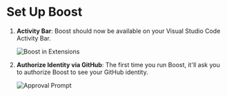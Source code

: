 # Set Up Boost

1. **Activity Bar**: Boost should now be available on your Visual Studio Code Activity Bar.

   ![Boost in Extensions](https://polyverse.com/cdn/shop/files/Screenshot_2023-07-28_at_2.59.14_PM.jpg?v=1690581458&width=500&height=1000)

2. **Authorize Identity via GitHub**: The first time you run Boost, it'll ask you to authorize Boost to see your GitHub identity.

   ![Approval Prompt](https://polyverse.com/cdn/shop/files/Screenshot_2023-07-28_at_3.03.13_PM.jpg?v=1690581814&width=500)
